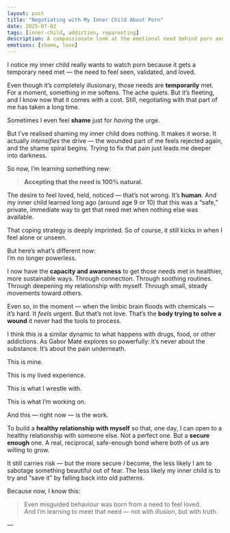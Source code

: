 ```yaml
---
layout: post
title: "Negotiating with My Inner Child About Porn"
date: 2025-07-02
tags: [inner-child, addiction, reparenting]
description: A compassionate look at the emotional need behind porn and how I'm learning to meet that need more healthily through inner child dialogue and reparenting.
emotions: [shame, love]
---
```


I notice my inner child really wants to watch porn because it gets a temporary need met — the need to feel seen, validated, and loved.

Even though it’s completely illusionary, those needs are **temporarily** met. For a moment, something in me softens. The ache quiets. But it’s fleeting, and I know now that it comes with a cost. Still, negotiating with that part of me has taken a long time.

Sometimes I even feel **shame** just for *having* the urge.

But I’ve realised shaming my inner child does nothing. It makes it worse. It actually *intensifies* the drive — the wounded part of me feels rejected again, and the shame spiral begins. Trying to fix that pain just leads me deeper into darkness.

So now, I’m learning something new:

> **Accepting that the need is 100% natural.**

The desire to feel loved, held, noticed — that’s not wrong. It’s **human**. And my inner child learned long ago (around age 9 or 10) that this was a “safe,” private, immediate way to get that need met when nothing else was available.

That coping strategy is deeply imprinted. So of course, it still kicks in when I feel alone or unseen.

But here’s what’s different now:  
I’m no longer powerless.

I now have the **capacity and awareness** to get those needs met in healthier, more sustainable ways. Through connection. Through soothing routines. Through deepening my relationship with myself. Through small, steady movements toward others.

Even so, in the moment — when the limbic brain floods with chemicals — it’s hard. It *feels* urgent. But that’s not love. That’s the **body trying to solve a wound** it never had the tools to process.

I think this is a similar dynamic to what happens with drugs, food, or other addictions. As Gabor Maté explores so powerfully: it’s never about the substance. It’s about the pain underneath.

This is mine.

This is my lived experience.

This is what I wrestle with.

This is what I’m working on.

And this — right now — is the work.

To build a **healthy relationship with myself** so that, one day, I can open to a healthy relationship with someone else. Not a perfect one. But a **secure enough** one. A real, reciprocal, safe-enough bond where both of us are willing to grow.

It still carries risk — but the more secure *I* become, the less likely I am to sabotage something beautiful out of fear. The less likely my inner child is to try and “save it” by falling back into old patterns.

Because now, I know this:

> Even misguided behaviour was born from a need to feel loved.  
> And I’m learning to meet that need — not with illusion, but with truth.

—
